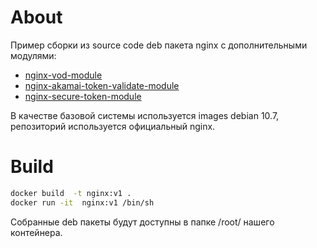 # About
 Пример сборки из source code deb пакета nginx c дополнительными модулями:
 - [nginx-vod-module](https://github.com/kaltura/nginx-vod-module)
 - [nginx-akamai-token-validate-module](https://github.com/kaltura/nginx-akamai-token-validate-module)
 - [nginx-secure-token-module](https://github.com/kaltura/nginx-secure-token-module) 
 
В качестве базовой системы используется images debian 10.7, репозиторий используется официальный nginx.
# Build
```bash
docker build  -t nginx:v1 .
docker run -it  nginx:v1 /bin/sh
```

Собранные deb пакеты будут доступны в папке /root/ нашего контейнера.
